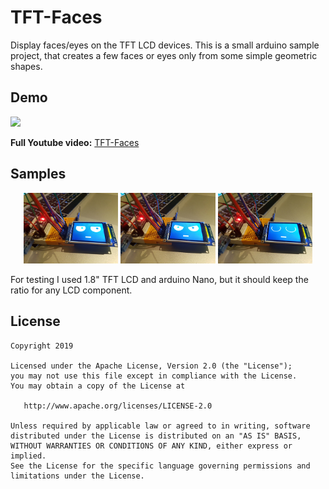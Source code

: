 # TFT-Faces
Display faces/eyes on the TFT LCD devices.
This is a small arduino sample project, that creates a few faces or eyes only from some simple geometric shapes.

Demo    
-----
<img src="https://github.com/ManolescuSebastian/TFT-Faces/blob/master/images/faces_animation.gif"></img>     

 **Full Youtube video:**
[TFT-Faces](https://www.youtube.com/watch?v=LewFeBUBA2g "TFT-Faces")      

Samples
-----     

<p align="center">
<img src="https://github.com/ManolescuSebastian/TFT-Faces/blob/master/images/image_x1.jpg" width="30%"></img>
<img src="https://github.com/ManolescuSebastian/TFT-Faces/blob/master/images/image_x2.jpg" width="30%"></img>
<img src="https://github.com/ManolescuSebastian/TFT-Faces/blob/master/images/image_x3.jpg" width="30%"></img>
</p>


For testing I used 1.8" TFT LCD and arduino Nano, but it should keep the ratio for any LCD component. 


License
------

    Copyright 2019

    Licensed under the Apache License, Version 2.0 (the "License");
    you may not use this file except in compliance with the License.
    You may obtain a copy of the License at

       http://www.apache.org/licenses/LICENSE-2.0

    Unless required by applicable law or agreed to in writing, software
    distributed under the License is distributed on an "AS IS" BASIS,
    WITHOUT WARRANTIES OR CONDITIONS OF ANY KIND, either express or implied.
    See the License for the specific language governing permissions and
    limitations under the License.
